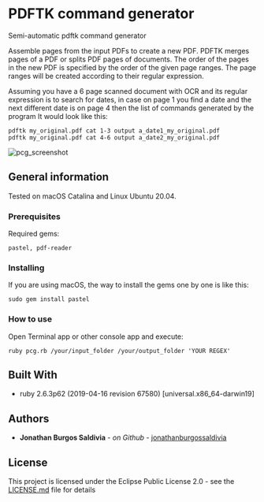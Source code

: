 # PDFTK command generator
Semi-automatic pdftk command generator

Assemble pages from the input PDFs to create a new PDF. PDFTK merges pages of a PDF or splits PDF pages of documents. The order of the pages in the new PDF is specified by the order of the given page ranges. The page ranges will be created according to their regular expression. 

Assuming you have a 6 page scanned document with OCR and its regular expression is to search for dates, in case on page 1 you find a date and the next different date is on page 4 then the list of commands generated by the program It would look like this:


```
pdftk my_original.pdf cat 1-3 output a_date1_my_original.pdf
pdftk my_original.pdf cat 4-6 output a_date2_my_original.pdf
```

![pcg_screenshot](https://github.com/jonathanburgossaldivia/pdftk-command-generator/blob/master/pcg_screenshot.png)

## General information

Tested on macOS Catalina and Linux Ubuntu 20.04.

### Prerequisites

Required gems:

```
pastel, pdf-reader
```

### Installing

If you are using macOS, the way to install the gems one by one is like this:

```
sudo gem install pastel
```

### How to use

Open Terminal app or other console app and execute:

```
ruby pcg.rb /your/input_folder /your/output_folder 'YOUR REGEX'
```

## Built With

* ruby 2.6.3p62 (2019-04-16 revision 67580) [universal.x86_64-darwin19]

## Authors

* **Jonathan Burgos Saldivia** - *on Github* - [jonathanburgossaldivia](https://github.com/jonathanburgossaldivia)

## License

This project is licensed under the Eclipse Public License 2.0 - see the [LICENSE.md](LICENSE.md) file for details
